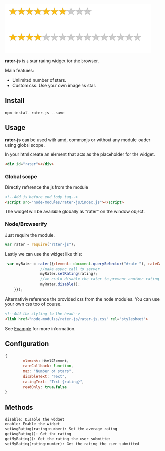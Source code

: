 ![rater-js Logo](ratings.png)

**rater-js** is a star rating widget for the browser.

Main features:

* Unlimited number of stars.
* Custom css. Use your own image as star.

## Install

```
npm install rater-js --save
```

## Usage

**rater-js** can be used with amd, commonjs or without any module loader using global scope.


In your html create an element that acts as the placeholder for the widget.

```html
<div id="rater"></div>
```

### Global scope
Directly reference the js from the module

```html
<!--Add js before end body tag-->
<script src="node-modules/rater-js/index.js"></script>
```

The widget will be available globally as "rater" on the window object.

### Node/Browserify
Just require the module.
```js
var rater = require("rater-js");
```

Lastly we can use the widget like this:
```js
 var myRater = rater({element: document.querySelector("#rater"), rateCallback: function rateCallback(rating) {
                //make async call to server
                myRater.setRating(rating);
                //we could disable the rater to prevent another rating
                myRater.disable();
	}});
```

Alternativly reference the provided css from the node modules. You can use  your own css too of course.

```html
<!--Add the styling to the head-->
<link href="node-modules/rater-js/rater-js.css" rel="stylesheet"> 
```

See <a href="example/index.html">Example</a> for more information.

## Configuration

```js
{
        element: HtmlElement,
        rateCallback: Function,
        max: "Number of stars",
        disableText: "Text",
        ratingText: "Text {rating}",
        readOnly: true/false
}

```

## Methods

```
disable: Disable the widget
enable: Enable the widget
setAvgRating(rating:number): Set the average rating
getAvgRating(): Get the rating
getMyRating(): Get the rating the user submitted
setMyRating(rating:number): Get the rating the user submitted
```